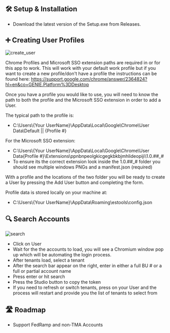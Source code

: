## 🛠️ Setup & Installation

- Download the latest version of the Setup.exe from Releases.

## ➕ Creating User Profiles

![create_user](https://github.com/user-attachments/assets/2702ca46-a1ad-4e8d-a23f-24e8941edff4)

Chrome Profiles and Microsoft SSO extension paths are required in or for this app to work. This will work with your default work profile but if you want to create a new profile/don't have a profile the instructions can be found here: https://support.google.com/chrome/answer/2364824?hl=en&co=GENIE.Platform%3DDesktop

Once you have a profile you would like to use, you will need to know the path to both the profile and the Microsoft SSO extension in order to add a User.

The typical path to the profile is:
- C:\Users\\{Your UserName}\AppData\Local\Google\Chrome\User Data\Default || {Profile #}

For the Microsoft SSO extension:
- C:\Users\\{Your UserName}\AppData\Local\Google\Chrome\User Data\{Profile #}\Extensions\ppnbnpeolgkicgegkbkbjmhlideopiji\1.0.##_#
- To ensure its the correct extension look inside the 1.0.##_# folder you should see multiple windows PNGs and a manifest.json (required)

With a profile and the locations of the two folder you will be ready to create a User by pressing the Add User button and completing the form.

Profile data is stored locally on your machine at:
- C:\Users\\{Your UserName}\AppData\Roaming\estools\config.json

## 🔍 Search Accounts

![search](https://github.com/user-attachments/assets/7b235297-40cb-45f5-ad30-f57d87130a33)

- Click on User
- Wait for the the accounts to load, you will see a Chromium window pop up which will be automating the login process.
- After tenants load, select a tenant
- After the search bar appear on the right, enter in either a full BU # or a full or partial account name
- Press enter or hit search
- Press the Studio button to copy the token
- If you need to refresh or switch tenants, press on your User and the process will restart and provide you the list of tenants to select from

## 🛣️ Roadmap

- Support FedRamp and non-TMA Accounts
